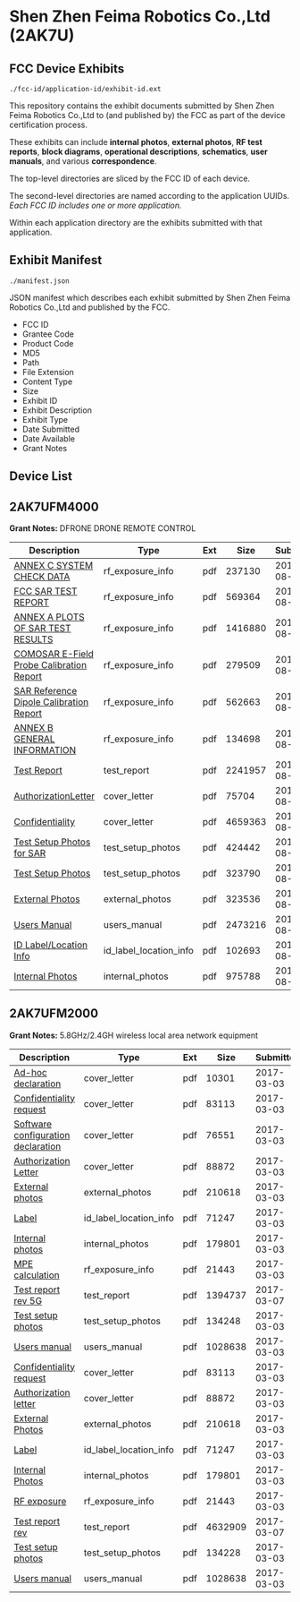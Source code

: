 # Shen Zhen Feima Robotics Co.,Ltd (2AK7U)
## FCC Device Exhibits

```
./fcc-id/application-id/exhibit-id.ext
```

This repository contains the exhibit documents submitted by Shen Zhen Feima Robotics Co.,Ltd to (and published by) the FCC as part of the device certification process.

These exhibits can include **internal photos**, **external photos**, **RF test reports**, **block diagrams**, **operational descriptions**, **schematics**, **user manuals**, and various **correspondence**.

The top-level directories are sliced by the FCC ID of each device.

The second-level directories are named according to the application UUIDs. *Each FCC ID includes one or more application.*

Within each application directory are the exhibits submitted with that application. 

## Exhibit Manifest

```
./manifest.json
```

JSON manifest which describes each exhibit submitted by Shen Zhen Feima Robotics Co.,Ltd and published by the FCC.

- FCC ID
- Grantee Code
- Product Code
- MD5
- Path
- File Extension
- Content Type
- Size
- Exhibit ID
- Exhibit Description
- Exhibit Type
- Date Submitted
- Date Available
- Grant Notes

## Device List
## 2AK7UFM4000
**Grant Notes:** DFRONE DRONE REMOTE CONTROL

| Description | Type | Ext | Size | Submitted | Available |
| ----------- | ---- | --- | ---- | --------- | --------- |
| [ANNEX C SYSTEM CHECK DATA](2AK7UFM4000/a09fe5482fe36e93d228fb72e85b16ca/3519552.pdf) | rf_exposure_info | pdf | 237130 | 2017-08-21 | 2017-08-22 |
| [FCC SAR TEST REPORT](2AK7UFM4000/a09fe5482fe36e93d228fb72e85b16ca/3519553.pdf) | rf_exposure_info | pdf | 569364 | 2017-08-21 | 2017-08-22 |
| [ANNEX A PLOTS OF SAR TEST RESULTS](2AK7UFM4000/a09fe5482fe36e93d228fb72e85b16ca/3520798.pdf) | rf_exposure_info | pdf | 1416880 | 2017-08-22 | 2017-08-22 |
| [COMOSAR E-Field Probe Calibration Report](2AK7UFM4000/a09fe5482fe36e93d228fb72e85b16ca/3101343.pdf) | rf_exposure_info | pdf | 279509 | 2017-08-21 | 2017-08-22 |
| [SAR Reference Dipole Calibration Report](2AK7UFM4000/a09fe5482fe36e93d228fb72e85b16ca/3101344.pdf) | rf_exposure_info | pdf | 562663 | 2017-08-21 | 2017-08-22 |
| [ANNEX B GENERAL INFORMATION](2AK7UFM4000/a09fe5482fe36e93d228fb72e85b16ca/3519551.pdf) | rf_exposure_info | pdf | 134698 | 2017-08-21 | 2017-08-22 |
| [Test Report](2AK7UFM4000/a09fe5482fe36e93d228fb72e85b16ca/3519554.pdf) | test_report | pdf | 2241957 | 2017-08-21 | 2017-08-22 |
| [AuthorizationLetter](2AK7UFM4000/a09fe5482fe36e93d228fb72e85b16ca/3519547.pdf) | cover_letter | pdf | 75704 | 2017-08-21 | 2017-08-22 |
| [Confidentiality](2AK7UFM4000/a09fe5482fe36e93d228fb72e85b16ca/3519548.pdf) | cover_letter | pdf | 4659363 | 2017-08-21 | 2017-08-22 |
| [Test Setup Photos for SAR](2AK7UFM4000/a09fe5482fe36e93d228fb72e85b16ca/3519544.pdf) | test_setup_photos | pdf | 424442 | 2017-08-21 | 2017-08-22 |
| [Test Setup Photos](2AK7UFM4000/a09fe5482fe36e93d228fb72e85b16ca/3519545.pdf) | test_setup_photos | pdf | 323790 | 2017-08-21 | 2017-08-22 |
| [External Photos](2AK7UFM4000/a09fe5482fe36e93d228fb72e85b16ca/3519541.pdf) | external_photos | pdf | 323536 | 2017-08-21 | 2017-08-22 |
| [Users Manual](2AK7UFM4000/a09fe5482fe36e93d228fb72e85b16ca/3519546.pdf) | users_manual | pdf | 2473216 | 2017-08-21 | 2017-08-22 |
| [ID Label/Location Info](2AK7UFM4000/a09fe5482fe36e93d228fb72e85b16ca/3519543.pdf) | id_label_location_info | pdf | 102693 | 2017-08-21 | 2017-08-22 |
| [Internal Photos](2AK7UFM4000/a09fe5482fe36e93d228fb72e85b16ca/3519542.pdf) | internal_photos | pdf | 975788 | 2017-08-21 | 2017-08-22 |
## 2AK7UFM2000
**Grant Notes:** 5.8GHz/2.4GH wireless local area network equipment

| Description | Type | Ext | Size | Submitted | Available |
| ----------- | ---- | --- | ---- | --------- | --------- |
| [Ad-hoc declaration](2AK7UFM2000/d6ad48b41f46d7d34dd7603c72defbd7/3304348.pdf) | cover_letter | pdf | 10301 | 2017-03-03 | 2017-03-03 |
| [Confidentiality request](2AK7UFM2000/d6ad48b41f46d7d34dd7603c72defbd7/3304143.pdf) | cover_letter | pdf | 83113 | 2017-03-03 | 2017-03-03 |
| [Software configuration declaration](2AK7UFM2000/d6ad48b41f46d7d34dd7603c72defbd7/3304350.pdf) | cover_letter | pdf | 76551 | 2017-03-03 | 2017-03-03 |
| [Authorization Letter](2AK7UFM2000/d6ad48b41f46d7d34dd7603c72defbd7/3304144.pdf) | cover_letter | pdf | 88872 | 2017-03-03 | 2017-03-03 |
| [External photos](2AK7UFM2000/d6ad48b41f46d7d34dd7603c72defbd7/3304137.pdf) | external_photos | pdf | 210618 | 2017-03-03 | 2017-09-03 |
| [Label](2AK7UFM2000/d6ad48b41f46d7d34dd7603c72defbd7/3304145.pdf) | id_label_location_info | pdf | 71247 | 2017-03-03 | 2017-03-03 |
| [Internal photos](2AK7UFM2000/d6ad48b41f46d7d34dd7603c72defbd7/3304138.pdf) | internal_photos | pdf | 179801 | 2017-03-03 | 2017-09-03 |
| [MPE calculation](2AK7UFM2000/d6ad48b41f46d7d34dd7603c72defbd7/3304142.pdf) | rf_exposure_info | pdf | 21443 | 2017-03-03 | 2017-03-03 |
| [Test report rev 5G](2AK7UFM2000/d6ad48b41f46d7d34dd7603c72defbd7/3306313.pdf) | test_report | pdf | 1394737 | 2017-03-07 | 2017-03-03 |
| [Test setup photos](2AK7UFM2000/d6ad48b41f46d7d34dd7603c72defbd7/3304343.pdf) | test_setup_photos | pdf | 134248 | 2017-03-03 | 2017-09-03 |
| [Users manual](2AK7UFM2000/d6ad48b41f46d7d34dd7603c72defbd7/3304139.pdf) | users_manual | pdf | 1028638 | 2017-03-03 | 2017-09-03 |
| [Confidentiality request](2AK7UFM2000/24e37c590743f71c104b94c201cc7e29/3304143.pdf) | cover_letter | pdf | 83113 | 2017-03-03 | 2017-03-03 |
| [Authorization letter](2AK7UFM2000/24e37c590743f71c104b94c201cc7e29/3304144.pdf) | cover_letter | pdf | 88872 | 2017-03-03 | 2017-03-03 |
| [External Photos](2AK7UFM2000/24e37c590743f71c104b94c201cc7e29/3304137.pdf) | external_photos | pdf | 210618 | 2017-03-03 | 2017-09-03 |
| [Label](2AK7UFM2000/24e37c590743f71c104b94c201cc7e29/3304145.pdf) | id_label_location_info | pdf | 71247 | 2017-03-03 | 2017-03-03 |
| [Internal Photos](2AK7UFM2000/24e37c590743f71c104b94c201cc7e29/3304138.pdf) | internal_photos | pdf | 179801 | 2017-03-03 | 2017-09-03 |
| [RF exposure](2AK7UFM2000/24e37c590743f71c104b94c201cc7e29/3304142.pdf) | rf_exposure_info | pdf | 21443 | 2017-03-03 | 2017-03-03 |
| [Test report rev](2AK7UFM2000/24e37c590743f71c104b94c201cc7e29/3306312.pdf) | test_report | pdf | 4632909 | 2017-03-07 | 2017-03-03 |
| [Test setup photos](2AK7UFM2000/24e37c590743f71c104b94c201cc7e29/3304140.pdf) | test_setup_photos | pdf | 134228 | 2017-03-03 | 2017-09-03 |
| [Users manual](2AK7UFM2000/24e37c590743f71c104b94c201cc7e29/3304139.pdf) | users_manual | pdf | 1028638 | 2017-03-03 | 2017-09-03 |
